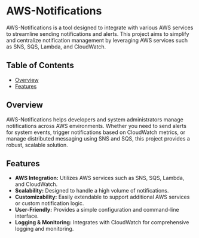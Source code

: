 # AWS-Notifications

AWS-Notifications is a tool designed to integrate with various AWS services to streamline sending notifications and alerts. This project aims to simplify and centralize notification management by leveraging AWS services such as SNS, SQS, Lambda, and CloudWatch.

## Table of Contents

- [Overview](#overview)
- [Features](#features)

## Overview

AWS-Notifications helps developers and system administrators manage notifications across AWS environments. Whether you need to send alerts for system events, trigger notifications based on CloudWatch metrics, or manage distributed messaging using SNS and SQS, this project provides a robust, scalable solution.

## Features

- **AWS Integration:** Utilizes AWS services such as SNS, SQS, Lambda, and CloudWatch.
- **Scalability:** Designed to handle a high volume of notifications.
- **Customizability:** Easily extendable to support additional AWS services or custom notification logic.
- **User-Friendly:** Provides a simple configuration and command-line interface.
- **Logging & Monitoring:** Integrates with CloudWatch for comprehensive logging and monitoring.
